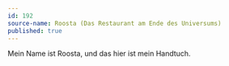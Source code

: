 ```yaml
---
id: 192
source-name: Roosta (Das Restaurant am Ende des Universums)
published: true
---
```

 Mein Name ist Roosta, und das hier ist mein Handtuch.
